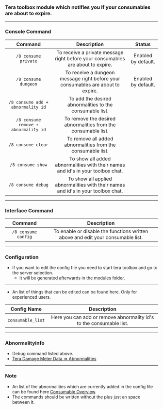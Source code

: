 ### Tera toolbox module which notifies you if your consumables are about to expire.

---

### Console Command
| Command | Description | Status |
| :---: | :---: | :---: |
| `/8 consume private` | To receive a private message right before your consumables are about to expire. | Enabled by default. |
| `/8 consume dungeon` | To receive a dungeon message right before your consumables are about to expire. | Enabled by default. |
| `/8 consume add + abnormality id` | To add the desired abnormalities to the consumable list. |  |
| `/8 consume remove + abnormality id` | To remove the desired abnormalities from the consumable list. |  |
| `/8 consume clear` | To remove all added abnormalities from the consumable list. |  |
| `/8 consume show` | To show all added abnormalities with their names and id's in your toolbox chat. |  |
| `/8 consume debug` | To show all applied abnormalities with their names and id's in your toolbox chat. |  |

---

### Interface Command
| Command | Description |
| :---: | :---: |
| `/8 consume config` | To enable or disable the functions written above and edit your consumable list. |

---

### Configuration
- If you want to edit the config file you need to start tera toolbox and go to the server selection.
    - It will be generated afterwards in the modules folder.

---

- An list of things that can be edited can be found here. Only for experienced users.

| Config Name | Description |
| :---: | :---: |
| `consumable_list` | Here you can add or remove abnormality id's to the consumable list. |

---

### Abnormalityinfo
- Debug command listed above.
- [Tera Damage Meter Data => Abnormalities](https://github.com/neowutran/TeraDpsMeterData/tree/master/hotdot)

---

### Note
- An list of the abnormalities which are currently added in the config file can be found here [Consumable Overview](https://github.com/Tera-Shiraneko/consumable-notifier/tree/master/Additional-Data).
- The commands should be written without the plus just an space between it.
